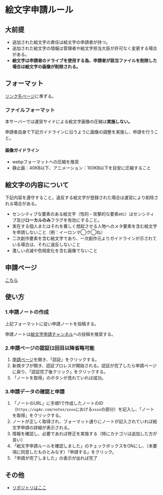 # 絵文字申請ルール

## 大前提
- 追加された絵文字の責任は絵文字の申請者が持つ。
- 追加された絵文字の情報は管理者や絵文字担当大臣が許可なく変更する場合がある。
- **絵文字は申請者のドライブを使用する為、申請者が該当ファイルを削除した場合は絵文字の画像が削除される。**

## フォーマット
[リンク先ページ](https://voskeydocs.icalo.net/emoji/01-format/)に準ずる。

### ファイルフォーマット
本サーバーでは運営サイドによる絵文字画像の圧縮は**実施しない。**

申請者自身で下記ガイドラインに沿うように画像の調整を実施し、申請を行うこと。
#### 画像ガイドライン
- webpフォーマットへの圧縮を推奨
- 静止画：40KB以下、アニメーション：100KB以下を目安に圧縮すること

## 絵文字の内容について
下記内容を遵守すること。違反する絵文字が登録された場合は運営により削除される場合がある。

- センシティブな要素のある絵文字（性的・攻撃的な要素etc）はセンシティブ及び**ローカルのみ**フラグを有効にすること。
- 実在する個人またはそれを著しく想起させる人物へのメタ要素を含む絵文字を申請しないこと（例：イーロンマ◯ク◯ね）
- 二次創作要素を含む絵文字であり、一次創作元よりガイドラインが示されている場合は、それに違反しないこと
- 激しい点滅や色相変化を含む画像でないこと

## 申請ページ
[こちら](https://emoji-request.ug4v.com)

## 使い方
### 1.申請ノートの作成

上記フォーマットに従い申請ノートを投稿する。

申請ノートは[絵文字申請チャンネル](https://ug4v.com/channels/a67bcge86aae023m)への投稿を推奨する。

### 2.申請ページの認証(2回目以降省略可能
1. [申請ページ](https://emoji-request.ug4v.com)を開き、「認証」をクリックする。
2. 新規タブが開き、認証プロレスが開始される。認証が完了したら申請ページに戻り、「認証完了後クリック」をクリックする。
3. 「ノートを取得」のボタンが見れていれば成功。

### 3.申請データの確認と申請
1. 「ノートのURL」に手順1で作成したノートのID（`https://ug4v.com/notes/xxxx`における`xxxx`の部分）を記入し、「ノートを取得」をクリックする。
2. ノートが正しく取得され、フォーマット通りにノートが記入されていれば絵文字申請の詳細が表示される。
3. 情報を確認し、必要であれば修正を実施する（特にカテゴリは追加した方が良い）
4. 「絵文字申請ルールを確認しました」のチェックボックスをONにし、（本要項に同意したものとみなす）「申請する」をクリック。
5. 「申請が完了しました」の表示が出れば完了

## その他
- [リポジトリはここ](https://github.com/ugfv-org/emoji-request-app)

